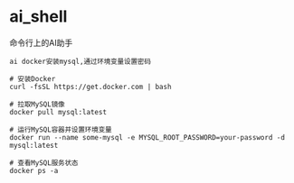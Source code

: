 # ai_shell

命令行上的AI助手

```shell
ai docker安装mysql,通过环境变量设置密码
```

```shell
# 安装Docker
curl -fsSL https://get.docker.com | bash

# 拉取MySQL镜像
docker pull mysql:latest

# 运行MySQL容器并设置环境变量
docker run --name some-mysql -e MYSQL_ROOT_PASSWORD=your-password -d mysql:latest

# 查看MySQL服务状态
docker ps -a
```

    
